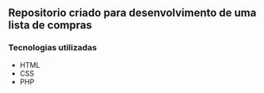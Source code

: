 ## Repositorio criado para desenvolvimento de uma lista de compras

### Tecnologias utilizadas
 - HTML
 - CSS
 - PHP


    